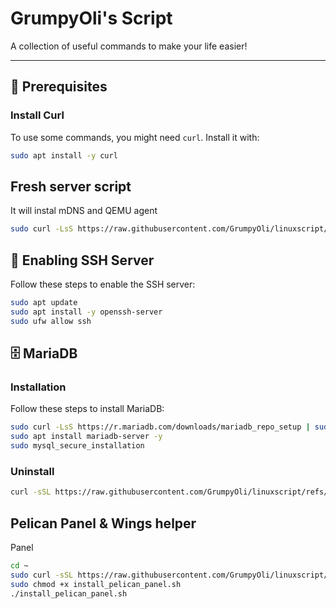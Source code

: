 # GrumpyOli's Script

A collection of useful commands to make your life easier!

---

## 🔧 Prerequisites

### Install Curl
To use some commands, you might need `curl`. Install it with:

```bash
sudo apt install -y curl
```
## Fresh server script
It will instal mDNS and QEMU agent

```Bash
sudo curl -LsS https://raw.githubusercontent.com/GrumpyOli/linuxscript/refs/heads/main/fresh_server_start.sh | sudo bash -s
```

## 📡 Enabling SSH Server
Follow these steps to enable the SSH server:

```Bash
sudo apt update
sudo apt install -y openssh-server
sudo ufw allow ssh
```

## 🗄️ MariaDB
### Installation
Follow these steps to install MariaDB:

```Bash
sudo curl -LsS https://r.mariadb.com/downloads/mariadb_repo_setup | sudo bash -s
sudo apt install mariadb-server -y
sudo mysql_secure_installation
```

### Uninstall

```Bash
curl -sSL https://raw.githubusercontent.com/GrumpyOli/linuxscript/refs/heads/main/mariadb_remove.sh | sudo bash
```

<h2>Pelican Panel & Wings helper</h2>

<p>Panel</p>

```Bash
cd ~
sudo curl -sSL https://raw.githubusercontent.com/GrumpyOli/linuxscript/refs/heads/main/pelican/panel/install_pelican_panel.sh -O
sudo chmod +x install_pelican_panel.sh
./install_pelican_panel.sh
```
